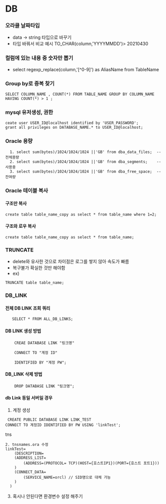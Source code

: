 # DB
### 오라클 날짜타입
- data -> string 타입으로 바꾸기
-  타입 바꿔서 비교 예시 TO_CHAR(column,'YYYYMMDD')> 20210430

### 컬럼에 있는 내용 중 숫자만 뽑기
- select regexp_replace(column,'[^0-9]') as AliasName from TableName

### Group by로 중복 찾기
```
SELECT COLUMN_NAME , COUNT(*) FROM TABLE_NAME GROUP BY COLUMN_NAME HAVING COUNT(*) > 1 ;
```

### mysql 유저생성, 권한
```
ceate user USER_ID@localhost identified by 'USER_PASSWORD';
grant all privileges on DATABASE_NAME.* to USER_ID@localhost;
```

### Oracle 용량
```
  1. select sum(bytes)/1024/1024/1024 ||'GB' from dba_data_files;  -- 전체용량
  2. select sum(bytes)/1024/1024/1024 ||'GB' from dba_segments;    -- 사용중
  3. select sum(bytes)/1024/1024/1024 ||'GB' from dba_free_space;  -- 잔여량
```

### Oracle 테이블 복사
#### 구조만 복사
```
create table table_name_copy as select * from table_name where 1=2;
```

#### 구조와 로우 복사

```
create table table_name_copy as select * from table_name;
```

### TRUNCATE
- delete와 유사한 것으로 차이점은 로그를 쌓지 않아 속도가 빠름
- 복구불가 확실한 것만 해야함
- ex)
```
TRUNCATE table table_name;
```

### DB_LINK
#### 전체 DB LINK 조회 쿼리
```
   SELECT * FROM ALL_DB_LINKS;
```
#### DB LINK 생성 방법
```
    CREAE DATABASE LINK "링크명"

    CONNECT TO "계정 ID"

    IDENTIFIED BY "계정 PW";
```
#### DB_LINK 삭제 방법
```
    DROP DATABASE LINK "링크명";
```

#### db Link 동일 서버일 경우

1. 계정 생성
```
 CREATE PUBLIC DATABASE LINK LINK_TEST
CONNECT TO 계정ID IDENTIFIED BY PW USING 'linkTest';
```
tns
```
2. tnsnames.ora 수정
linkTest= 
	(DESCRIPTION= 
  	(ADDRESS_LIST= 
    	(ADDRESS=(PROTOCOL= TCP)(HOST={호스트IP1})(PORT={호스트 포트1})) 
    ) 
    (CONNECT_DATA= 
    	(SERVICE_NAME=orcl) // SID명으로 대체 가능 
    ) 
  )
```
3. 혹시나 안된다면 환경변수 설정 해주기
